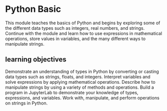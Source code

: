 # Python Basic

This module teaches the basics of Python and begins by exploring some of the different data types such as integers, real numbers, and strings. Continue with the module and learn how to use expressions in mathematical operations, store values in variables, and the many different ways to manipulate strings.

## learning objectives
Demonstrate an understanding of types in Python by converting or casting data types such as strings, floats, and integers.
Interpret variables and solve expressions by applying mathematical operations.
Describe how to manipulate strings by using a variety of methods and operations.
Build a program in JupyterLab to demonstrate your knowledge of types, expressions, and variables.
Work with, manipulate, and perform operations on strings in Python.

